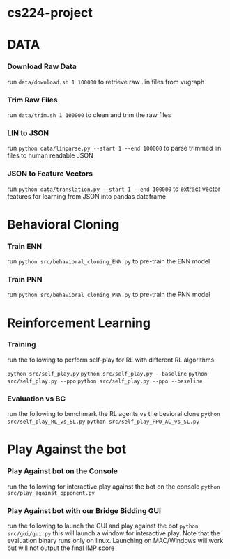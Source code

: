 # cs224-project

# DATA
### Download Raw Data
run ```data/download.sh 1 100000``` to retrieve raw .lin files from vugraph

### Trim Raw Files
run ```data/trim.sh 1 100000``` to clean and trim the raw files

### LIN to JSON
run ```python data/linparse.py --start 1 --end 100000``` to parse trimmed lin files to human readable JSON 

### JSON to Feature Vectors
run ```python data/translation.py --start 1 --end 100000``` to extract vector features for learning from JSON into pandas dataframe

# Behavioral Cloning

### Train ENN
run ```python src/behavioral_cloning_ENN.py``` to pre-train the ENN model

### Train PNN
run ```python src/behavioral_cloning_PNN.py``` to pre-train the PNN model

# Reinforcement Learning

### Training
run the following to perform self-play for RL with different RL algorithms

```python src/self_play.py```
```python src/self_play.py --baseline```
```python src/self_play.py --ppo```
```python src/self_play.py --ppo --baseline```

### Evaluation vs BC
run the following to benchmark the RL agents vs the bevioral clone
```python src/self_play_RL_vs_SL.py```
```python src/self_play_PPO_AC_vs_SL.py```

# Play Against the bot
### Play Against bot on the Console
run the following for interactive play against the bot on the console
```python src/play_against_opponent.py```

### Play Against bot with our Bridge Bidding GUI
run the following to launch the GUI and play against the bot
```python src/gui/gui.py```
this will launch a window for interactive play. Note that the evaluation binary runs only on linux. Launching on MAC/Windows will work but will not output the final IMP score

